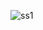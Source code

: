 ![ss1](https://user-images.githubusercontent.com/117850508/224003646-dbe0d17e-d0e9-47ec-904d-4ed9e3483c91.png)
